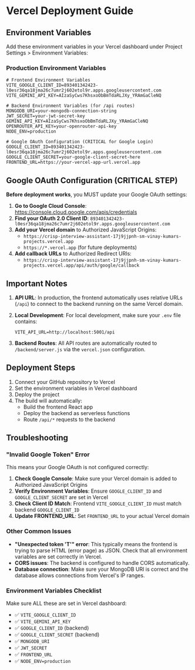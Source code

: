 # Vercel Deployment Guide

## Environment Variables

Add these environment variables in your Vercel dashboard under Project Settings > Environment Variables:

### Production Environment Variables
```
# Frontend Environment Variables
VITE_GOOGLE_CLIENT_ID=893401342423-l0esr36qa18jma26c7umr2j602etol9r.apps.googleusercontent.com
VITE_GEMINI_API_KEY=AIzaSyCws7KhsxoObBmTdaRLJXy_YRAmGaCleNQ

# Backend Environment Variables (for /api routes)
MONGODB_URI=your-mongodb-connection-string
JWT_SECRET=your-jwt-secret-key
GEMINI_API_KEY=AIzaSyCws7KhsxoObBmTdaRLJXy_YRAmGaCleNQ
OPENROUTER_API_KEY=your-openrouter-api-key
NODE_ENV=production

# Google OAuth Configuration (CRITICAL for Google Login)
GOOGLE_CLIENT_ID=893401342423-l0esr36qa18jma26c7umr2j602etol9r.apps.googleusercontent.com
GOOGLE_CLIENT_SECRET=your-google-client-secret-here
FRONTEND_URL=https://your-vercel-app-url.vercel.app
```

## Google OAuth Configuration (CRITICAL STEP)

**Before deployment works**, you MUST update your Google OAuth settings:

1. **Go to Google Cloud Console**: https://console.cloud.google.com/apis/credentials
2. **Find your OAuth 2.0 Client ID**: `893401342423-l0esr36qa18jma26c7umr2j602etol9r.apps.googleusercontent.com`
3. **Add your Vercel domain** to Authorized JavaScript Origins:
   - `https://crisp-interview-assistant-17j9jjpnh-sm-vinay-kumars-projects.vercel.app`
   - `https://*.vercel.app` (for future deployments)
4. **Add callback URLs** to Authorized Redirect URIs:
   - `https://crisp-interview-assistant-17j9jjpnh-sm-vinay-kumars-projects.vercel.app/api/auth/google/callback`

## Important Notes

1. **API URL**: In production, the frontend automatically uses relative URLs (`/api`) to connect to the backend running on the same Vercel domain.

2. **Local Development**: For local development, make sure your `.env` file contains:
   ```
   VITE_API_URL=http://localhost:5001/api
   ```

3. **Backend Routes**: All API routes are automatically routed to `/backend/server.js` via the `vercel.json` configuration.

## Deployment Steps

1. Connect your GitHub repository to Vercel
2. Set the environment variables in Vercel dashboard
3. Deploy the project
4. The build will automatically:
   - Build the frontend React app
   - Deploy the backend as serverless functions
   - Route `/api/*` requests to the backend

## Troubleshooting

### "Invalid Google Token" Error
This means your Google OAuth is not configured correctly:
1. **Check Google Console**: Make sure your Vercel domain is added to Authorized JavaScript Origins
2. **Verify Environment Variables**: Ensure `GOOGLE_CLIENT_ID` and `GOOGLE_CLIENT_SECRET` are set in Vercel
3. **Check Client ID Match**: Frontend `VITE_GOOGLE_CLIENT_ID` must match backend `GOOGLE_CLIENT_ID`
4. **Update FRONTEND_URL**: Set `FRONTEND_URL` to your actual Vercel domain

### Other Common Issues
- **"Unexpected token 'T'" error**: This typically means the frontend is trying to parse HTML (error page) as JSON. Check that all environment variables are set correctly in Vercel.
- **CORS issues**: The backend is configured to handle CORS automatically.
- **Database connection**: Make sure your MongoDB URI is correct and the database allows connections from Vercel's IP ranges.

### Environment Variables Checklist
Make sure ALL these are set in Vercel dashboard:
- ✅ `VITE_GOOGLE_CLIENT_ID`
- ✅ `VITE_GEMINI_API_KEY` 
- ✅ `GOOGLE_CLIENT_ID` (backend)
- ✅ `GOOGLE_CLIENT_SECRET` (backend)
- ✅ `MONGODB_URI`
- ✅ `JWT_SECRET`
- ✅ `FRONTEND_URL`
- ✅ `NODE_ENV=production`
